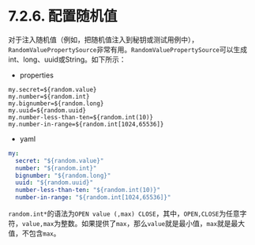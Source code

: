 # 7.2.6. 配置随机值

对于注入随机值（例如，把随机值注入到秘钥或测试用例中），`RandomValuePropertySource`非常有用。`RandomValuePropertySource`可以生成int、long、uuid或String。如下所示：

+ properties

```
my.secret=${random.value}
my.number=${random.int}
my.bignumber=${random.long}
my.uuid=${random.uuid}
my.number-less-than-ten=${random.int(10)}
my.number-in-range=${random.int[1024,65536]}
```

+ yaml

```yaml
my:
  secret: "${random.value}"
  number: "${random.int}"
  bignumber: "${random.long}"
  uuid: "${random.uuid}"
  number-less-than-ten: "${random.int(10)}"
  number-in-range: "${random.int[1024,65536]}"
```

`random.int*`的语法为`OPEN value (,max) CLOSE`，其中，`OPEN,CLOSE`为任意字符，`value,max`为整数。如果提供了`max`，那么`value`就是最小值，`max`就是最大值，不包含`max`。
